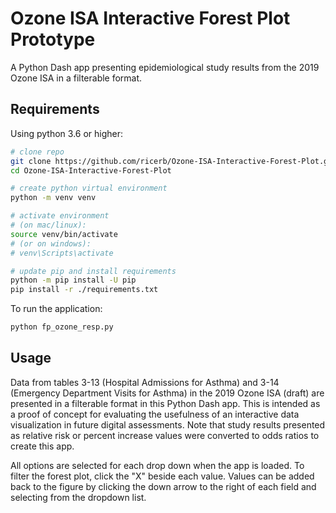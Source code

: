 # Ozone ISA Interactive Forest Plot Prototype

A Python Dash app presenting epidemiological study results from the 2019 Ozone ISA in a filterable format.

## Requirements

Using python 3.6 or higher:

```bash
# clone repo
git clone https://github.com/ricerb/Ozone-ISA-Interactive-Forest-Plot.git
cd Ozone-ISA-Interactive-Forest-Plot

# create python virtual environment
python -m venv venv

# activate environment
# (on mac/linux):
source venv/bin/activate
# (or on windows):
# venv\Scripts\activate

# update pip and install requirements
python -m pip install -U pip
pip install -r ./requirements.txt
```

To run the application:

```bash
python fp_ozone_resp.py
```

## Usage

Data from tables 3-13 (Hospital Admissions for Asthma) and 3-14 (Emergency Department Visits for Asthma) in the 2019 Ozone ISA (draft) are presented in a filterable format in this Python Dash app. This is intended as a proof of concept for evaluating the usefulness of an interactive data visualization in future digital assessments. Note that study results presented as relative risk or percent increase values were converted to odds ratios to create this app.

All options are selected for each drop down when the app is loaded. To filter the forest plot, click the "X" beside each value. Values can be added back to the figure by clicking the down arrow to the right of each field and selecting from the dropdown list.
